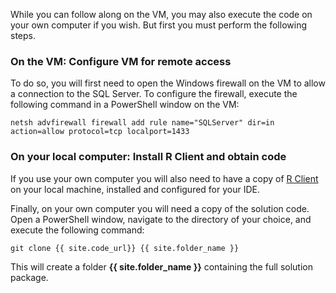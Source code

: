 While you can follow along on the VM, you may also execute the code on your own computer if you wish. But first you must perform the following steps. 

### On the VM: Configure VM for remote access

To do so, you will first need to open the Windows firewall on the VM to allow a connection to the SQL Server. To configure the firewall, execute the following command in a PowerShell window on the VM:

    netsh advfirewall firewall add rule name="SQLServer" dir=in action=allow protocol=tcp localport=1433 

       
### On your local computer:  Install R Client and obtain code

If you use your own computer you will also need to have a copy of [R Client](https://docs.microsoft.com/en-us/machine-learning-server/r-client/what-is-microsoft-r-client) on your local machine, installed and configured for your IDE. 

Finally, on your own computer you will need a copy of the solution code.  Open a PowerShell window, navigate to the directory of your choice, and execute the following command:  

    git clone {{ site.code_url}} {{ site.folder_name }}

This will create a folder **{{ site.folder_name }}** containing the full solution package.